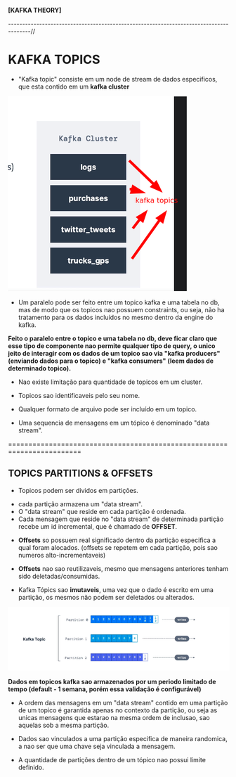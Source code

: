 **[KAFKA THEORY]**

--------------------------------------------------------------------------------------//

# KAFKA TOPICS

* "Kafka topic" consiste em um node de stream de dados especificos, que esta contido em um **kafka cluster**

![kafka_topics](../../images/kafka_topics.png)

* Um paralelo pode ser feito entre um topico kafka e uma tabela no db, mas de modo que os topicos nao possuem constraints, ou seja, não ha tratamento para os dados incluídos no mesmo dentro da engine do kafka.

**Feito o paralelo entre o topico e uma tabela no db, deve ficar claro que esse tipo de componente nao permite qualquer tipo de query, o unico jeito de interagir com os dados de um topico sao via "kafka producers" (enviando dados para o topico) e "kafka consumers" (leem dados de determinado topico).**

* Nao existe limitação para quantidade de topicos em um cluster. 

* Topicos sao identificaveis pelo seu nome.

* Qualquer formato de arquivo pode ser incluído em um topico.

* Uma sequencia de mensagens em um tópico é denominado "data stream".

========================================================================

## TOPICS PARTITIONS & OFFSETS


* Topicos podem ser dividos em partições.

 - cada partição armazena um "data stream".
 - O "data stream" que reside em cada partição é ordenada.
 - Cada mensagem que reside no "data stream" de determinada partição recebe um id incremental, que é chamado de **OFFSET**.
 
 * **Offsets** so possuem real significado dentro da partição especifica a qual foram alocados.
 (offsets se repetem em cada partição, pois sao numeros alto-incrementaveis)

 * **Offsets** nao sao reutilizaveis, mesmo que mensagens anteriores tenham sido deletadas/consumidas.
 
 * Kafka Tópics sao **imutaveis**, uma vez que o dado é escrito em uma partição, os mesmos não podem ser deletados ou alterados. 
 
 ![kafka_partitions](../../images/kafka_partitions.png)


**Dados em topicos kafka sao armazenados por um periodo limitado de tempo (default - 1 semana, porém essa validação é configurável)**

* A ordem das mensagens em um "data stream" contido em uma partição de um topico é garantida apenas no contexto da partição, ou seja as unicas mensagens que estarao na mesma ordem de inclusao, sao aquelas sob a mesma partição.

* Dados sao vinculados a uma partição especifica de maneira randomica, a nao ser que uma chave seja vinculada a mensagem.

* A quantidade de partições dentro de um tópico nao possui limite definido.
